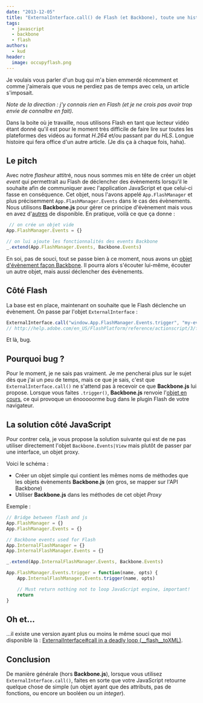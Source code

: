 ```yaml
---
date: "2013-12-05"
title: "ExternalInterface.call() de Flash (et Backbone), toute une histoire"
tags:
  - javascript
  - backbone
  - flash
authors:
  - kud
header:
  image: occupyflash.png
---
```


Je voulais vous parler d'un bug qui m'a bien emmerdé récemment et comme j'aimerais que vous ne perdiez pas de temps avec cela, un article s'imposait.

_Note de la direction : j'y connais rien en Flash (et je ne crois pas avoir trop envie de connaître en fait)._

Dans la boite où je travaille, nous utilisons Flash en tant que lecteur vidéo étant donné qu'il est pour le moment très difficile de faire lire sur toutes les plateformes des vidéos au format _H.264_ et/ou passant par du _HLS_. Longue histoire qui fera office d'un autre article. (Je dis ça à chaque fois, haha).

## Le pitch

Avec notre _flasheur_ attitré, nous nous sommes mis en tête de créer un objet _event_ qui permettrait au Flash de déclencher des évènements lorsqu'il le souhaite afin de communiquer avec l'application JavaScript et que celui-ci fasse en conséquence. Cet objet, nous l'avons appelé `App.FlashManager` et plus précisemment `App.FlashManager.Events` dans le cas des évènements. Nous utilisons **Backbone.js** pour gérer ce principe d'évènement mais vous en avez d'[autres](http://microjs.com/#event) de disponible. En pratique, voilà ce que ça donne :

```javascript
 // on crée un objet vide
App.FlashManager.Events = {}

// on lui ajoute les fonctionnalités des events Backbone
_.extend(App.FlashManager.Events, Backbone.Events)
```

En soi, pas de souci, tout se passe bien à ce moment, nous avons un [objet d'évènement façon Backbone](http://backbonejs.org/#Events). Il pourra alors s'écouter lui-même, écouter un autre objet, mais aussi déclencher des évènements.

## Côté Flash

La base est en place, maintenant on souhaite que le Flash déclenche un évènement. On passe par l'objet `ExternalInterface` :

```javascript
ExternalInterface.call("window.App.FlashManager.Events.trigger", "my-event")
// http://help.adobe.com/en_US/FlashPlatform/reference/actionscript/3/flash/external/ExternalInterface.html#call
```

Et là, bug.

## Pourquoi bug ?

Pour le moment, je ne sais pas vraiment. Je me pencherai plus sur le sujet dès que j'ai un peu de temps, mais ce que je sais, c'est que `ExternalInterface.call()` ne s'attend pas à recevoir ce que **Backbone.js** lui propose. Lorsque vous faites `.trigger()`, **Backbone.js** renvoie l'[objet en cours](https://github.com/jashkenas/backbone/blob/master/backbone.js#L144-L153), ce qui provoque un énooooorme bug dans le plugin Flash de votre navigateur.

## La solution côté JavaScript

Pour contrer cela, je vous propose la solution suivante qui est de ne pas utiliser directement l'objet `Backbone.Events|View` mais plutôt de passer par une interface, un objet proxy.

Voici le schéma :

- Créer un objet simple qui contient les mêmes noms de méthodes que les objets évènements **Backbone.js** (en gros, se mapper sur l'API Backbone)
- Utiliser **Backbone.js** dans les méthodes de cet objet _Proxy_

Exemple :

```javascript
// Bridge between flash and js
App.FlashManager = {}
App.FlashManager.Events = {}

// Backbone events used for Flash
App.InternalFlashManager = {}
App.InternalFlashManager.Events = {}

_.extend(App.InternalFlashManager.Events, Backbone.Events)

App.FlashManager.Events.trigger = function(name, opts) {
    App.InternalFlashManager.Events.trigger(name, opts)

    // Must return nothing not to loop JavaScript engine, important!
    return
}
```

## Oh et...

...il existe une version ayant plus ou moins le même souci que moi disponible là : [ExternalInterface#call in a deadly loop (__flash__toXML)](https://coderwall.com/p/e-8niw).

## Conclusion

De manière générale (hors **Backbone.js**), lorsque vous utilisez `ExternalInterface.call()`, faites en sorte que votre JavaScript retourne quelque chose de simple (un objet ayant que des attributs, pas de fonctions, ou encore un booléen ou un _integer_).
